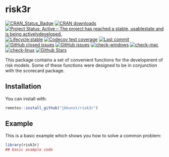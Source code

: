 risk3r
================

<!-- badges: start -->

[![CRAN\_Status\_Badge](https://www.r-pkg.org/badges/version/risk3r?color=brightgreen)](https://cran.r-project.org/package=risk3r)
[![CRAN
downloads](https://cranlogs.r-pkg.org/badges/risk3r?color=brightgreen)](https://www.r-pkg.org/pkg/risk3r)
[![Project Status: Active – The project has reached a stable,
usablestate and is being
activelydeveloped.](https://www.repostatus.org/badges/latest/active.svg)](https://www.repostatus.org/#active)
[![Lifecycle:stable](https://img.shields.io/badge/lifecycle-stable-brightgreen.svg)](https://www.tidyverse.org/lifecycle/#stable)
[![Codecov test
coverage](https://codecov.io/gh/jbkunst/risk3r/branch/master/graph/badge.svg)](https://codecov.io/gh/jbkunst/risk3r?branch=master)
[![Last
commit](https://img.shields.io/github/last-commit/jbkunst/risk3r.svg)](https://github.com/jbkunst/risk3r/issues)
[![GitHub closed
issues](https://img.shields.io/github/issues-raw/jbkunst/risk3r.svg)](https://github.com/jbkunst/risk3r/issues)
[![GitHub
issues](https://img.shields.io/github/issues-closed-raw/jbkunst/risk3r.svg)](https://github.com/jbkunst/risk3r/issues)
[![check-windows](https://github.com/jbkunst/risk3r/workflows/check-windows/badge.svg)](https://github.com/jbkunst/risk3r/actions?workflow=check-windows)
[![check-mac](https://github.com/jbkunst/risk3r/workflows/check-mac/badge.svg)](https://github.com/jbkunst/risk3r/actions?workflow=check-mac)
[![check-linux](https://github.com/jbkunst/risk3r/workflows/check-linux/badge.svg)](https://github.com/jbkunst/risk3r/actions?workflow=check-linux)
[![Github
Stars](https://img.shields.io/github/stars/jbkunst/risk3r.svg?style=social&label=Github)](https://github.com/jbkunst/risk3r)
<!-- badges: end -->

This package contains a set of convenient functions for the development
of risk models. Some of these functions were designed to be in
conjunction with the scorecard package.

## Installation

You can install with:

``` r
remotes::install_github("jbkunst/risk3r")
```

## Example

This is a basic example which shows you how to solve a common problem:

``` r
library(risk3r)
## basic example code
```
